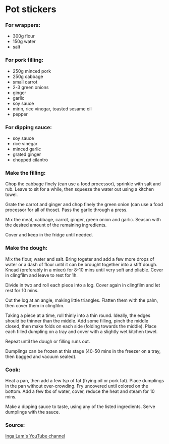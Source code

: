 # Pot stickers


### For wrappers:
* 300g flour
* 150g water
* salt

### For pork filling:
* 250g minced pork
* 250g cabbage
* small carrot
* 2-3 green onions
* ginger
* garlic
* soy sauce
* mirin, rice vinegar, toasted sesame oil
* pepper

### For dipping sauce:
* soy sauce
* rice vinegar
* minced garlic
* grated ginger
* chopped cilantro


### Make the filling:

Chop the cabbage finely (can use a food processor), sprinkle with salt and rub. Leave to sit for a while, then squeeze the water out using a kitchen towel.

Grate the carrot and ginger and chop finely the green onion (can use a food processor for all of those). Pass the garlic through a press.

Mix the meat, cabbage, carrot, ginger, green onion and garlic. Season with the desired amount of the remaining ingredients.

Cover and keep in the fridge until needed.


### Make the dough:

Mix the flour, water and salt. Bring togeter and add a few more drops of water or a dash of flour until it can be brought together into a stiff dough. Knead (preferably in a mixer) for 8-10 mins until very soft and pliable. Cover in clingfilm and leave to rest for 1h.

Divide in two and roll each piece into a log. Cover again in clingfilm and let rest for 10 mins.

Cut the log at an angle, making little triangles. Flatten them with the palm, then cover them in clingfilm.

Taking a piece at a time, roll thinly into a thin round. Ideally, the edges should be thinner than the middle. Add some filling, pinch the middle closed, then make folds on each side (folding towards the middle). Place each filled dumpling on a tray and cover with a slightly wet kitchen towel.

Repeat until the dough or filling runs out.

Dumplings can be frozen at this stage (40-50 mins in the freezer on a tray, then bagged and vacuum sealed).


### Cook:

Heat a pan, then add a few tsp of fat (frying oil or pork fat). Place dumplings in the pan without over-crowding. Fry uncovered until colored on the bottom. Add a few tbs of water, cover, reduce the heat and steam for 10 mins. 

Make a dipping sauce to taste, using any of the listed ingredients. Serve dumplings with the sauce.


### Source:

[Inga Lam's YouTube channel](https://www.youtube.com/watch?v=KiSo2nd9fiA)
